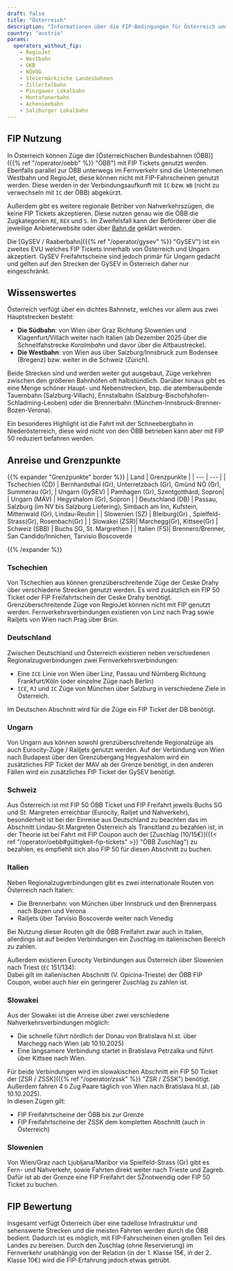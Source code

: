 ```yaml
---
draft: false
title: "Österreich"
description: "Informationen über die FIP-Bedingungen für Österreich und für welche Betreiber Vergünstigungen genutzt werden können."
country: "austria"
params:
  operators_without_fip:
    - RegioJet
    - Westbahn
    - GKB
    - NÖVOG
    - Steiermärkische Landesbahnen
    - Zillertalbahn
    - Pinzgauer Lokalbahn
    - Montafonerbahn
    - Achenseebahn
    - Salzburger Lokalbahn
---
```


## FIP Nutzung

In Österreich können Züge der [Österreichischen Bundesbahnen (ÖBB)]({{% ref "/operator/oebb" %}} "ÖBB") mit FIP Tickets genutzt werden. Ebenfalls parallel zur ÖBB unterwegs im Fernverkehr sind die Unternehmen Westbahn und RegioJet, diese können nicht mit FIP-Fahrscheinen genutzt werden. Diese werden in der Verbindungsaufkunft mit `IC` bzw. `WB` (nicht zu verwechseln mit `IC` der ÖBB) abgekürzt.

Außerdem gibt es weitere regionale Betriber von Nahverkehrszügen, die keine FIP Tickets akzeptieren. Diese nutzen genau wie die ÖBB die Zugkategorien `RE`, `REX` und `S`. Im Zweifelsfall kann der Beförderer über die jeweilige Anbieterwebsite oder über [Bahn.de](https://www.bahn.de) geklärt werden.

Die [GySEV / Raaberbahn]({{% ref "/operator/gysev" %}} "GySEV") ist ein zweites EVU welches FIP Tickets innerhalb von Österreich und Ungarn akzeptiert. GySEV Freifahrtscheine sind jedoch primär für Ungarn gedacht und gelten auf den Strecken der GySEV in Österreich daher nur eingeschränkt.

## Wissenswertes

Österreich verfügt über ein dichtes Bahnnetz, welches vor allem aus zwei Hauptstrecken besteht:

- **Die Südbahn**: von Wien über Graz Richtung Slowenien und Klagenfurt/Villach weiter nach Italien (ab Dezember 2025 über die Schnellfahstrecke _Koralmbahn_ und davor über die Altbaustrecke).
- **Die Westbahn**: von Wien aus über Salzburg/Innsbruck zum Bodensee (Bregenz) bzw. weiter in die Schweiz (Zürich).

Beide Strecken sind und werden weiter gut ausgebaut, Züge verkehren zwischen den größeren Bahnhöfen oft halbstündlich. Darüber hinaus gibt es eine Menge schöner Haupt- und Nebenstrecken, bsp. die atemberaubende Tauernbahn (Salzburg-Villach), Ennstalbahn (Salzburg-Bischofshofen-Schladming-Leoben) oder die Brennerbahn (München-Innsbruck-Brenner-Bozen-Verona).

Ein besonderes Highlight ist die Fahrt mit der Schneebergbahn in Niederösterreich, diese wird nicht von den ÖBB betrieben kann aber mit FIP 50 reduziert befahren werden.

## Anreise und Grenzpunkte

{{% expander "Grenzpunkte" border %}}
| Land | Grenzpunkte |
| --- | --- |
| Tschechien (ČD) | Bernhardsthal (Gr), Unterretzbach (Gr), Gmünd NÖ (Gr), Summerau (Gr),
| Ungarn (GySEV) | Pamhagen (Gr), Szentgotthárd, Sopron|
| Ungarn (MÁV) | Hegyshalom (Gr), Sopron |
| Deutschland (DB) | Passau, Salzburg (im NV bis Salzburg Liefering), Simbach am Inn, Kufstein, Mittenwald (Gr), Lindau-Reutin |
| Slowenien (SZ) | Bleiburg(Gr) , Spielfeld-Strass(Gr), Rosenbach(Gr) |
| Slowakei (ZSR)| Marchegg(Gr), Kittsee(Gr)
| Schweiz (SBB) | Buchs SG,  St. Margrethen |
| Italien (FS)| Brennero/Brenner, San Candido/Innichen, Tarvisio Boscoverde

{{% /expander %}}

### Tschechien

Von Tschechien aus können grenzüberschreitende Züge der Ceske Drahy über verschiedene Strecken genutzt werden. Es wird zusätzlich ein FIP 50 Ticket oder FIP Freifahrtschein der Ceske Drahy benötigt. Grenzüberschreitende Züge von RegioJet können nicht mit FIP genutzt werden. Fernverkehrsverbindungen existieren von Linz nach Prag sowie Railjets von Wien nach Prag über Brün.

### Deutschland

Zwischen Deutschland und Österreich existieren neben verschiedenen Regionalzugverbindungen zwei Fernverkehrsverbindungen:

- Eine `ICE` Linie von Wien über Linz, Passau und Nürnberg Richtung Frankfurt/Köln (oder einzelne Züge nach Berlin)
- `ICE`, `RJ` und `IC` Züge von München über Salzburg in verschiedene Ziele in Österreich.

Im Deutschen Abschnitt wird für die Züge ein FIP Ticket der DB benötigt.

### Ungarn

Von Ungarn aus können sowohl grenzüberschreitende Regionalzüge als auch Eurocity-Züge / Railjets genutzt werden. Auf der Verbindung von Wien nach Budapest über den Grenzübergang Hegyeshalom wird ein zusätzliches FIP Ticket der MAV ab der Grenze benötigt, in den anderen Fällen wird ein zusätzliches FIP Ticket der GySEV benötigt.

### Schweiz

Aus Österreich ist mit FIP 50 ÖBB Ticket und FIP Freifahrt jeweils Buchs SG und St. Margreten erreichbar (Eurocity, Railjet und Nahverkehr), besonderheit ist bei der Einreise aus Deutschland zu beachten das im Abschnitt Lindau-St.Margreten Österreich als Transitland zu bezahlen ist, in der Theorie ist bei Fahrt mit FIP Coupon auch der [Zuschlag (10/15€)]({{< ref "/operator/oebb#gültigkeit-fip-tickets" >}} "ÖBB Zuschlag") zu bezahlen, es empfiehlt sich also FIP 50 für diesen Abschnitt zu buchen.

### Italien

Neben Regionalzugverbindungen gibt es zwei internationale Routen von Österreich nach Italien:

- Die Brennerbahn: von München über Innsbruck und den Brennerpass nach Bozen und Verona
- Railjets über Tarvisio Boscoverde weiter nach Venedig

Bei Nutzung dieser Routen gilt die ÖBB Freifahrt zwar auch in Italien, allerdings ist auf beiden Verbindungen ein Zuschlag im italienischen Bereich zu zahlen.

Außerdem existieren Eurocity Verbindungen aus Österreich über Slowenien nach Triest (`EC` 151/134): \
Dabei gilt im italienischen Abschnitt (V. Opicina-Trieste) der ÖBB FIP Coupon, wobei auch hier ein geringerer Zuschlag zu zahlen ist.

### Slowakei

Aus der Slowakei ist die Anreise über zwei verschiedene Nahverkehrsverbindungen möglich:

- Die schnelle führt nördlich der Donau von Bratislava hl.st. über Marchegg nach Wien (ab 10.10.2025)
- Eine langsamere Verbindung startet in Bratislava Petrzalka und führt über Kittsee nach Wien.

Für beide Verbindungen wird im slowakischen Abschnitt ein FIP 50 Ticket der [ZSR / ZSSK]({{% ref "/operator/zssk" %}} "ZSR / ZSSK") benötigt. \
Außerdem fahren 4 `D` Zug Paare täglich von Wien nach Bratislava hl.st. (ab 10.10.2025). \
In diesen Zügen gilt:

- FIP Freifahrtscheine der ÖBB bis zur Grenze
- FIP Freifahrtscheine der ZSSK dem kompletten Abschnitt (auch in Österreich)

### Slowenien

Von Wien/Graz nach Ljubljana/Maribor via Spielfeld-Strass (Gr) gibt es Fern- und Nahverkehr, sowie Fahrten direkt weiter nach Trieste und Zagreb. Dafür ist ab der Grenze eine FIP Freifahrt der SŽnotwendig oder FIP 50 Ticket zu buchen.

## FIP Bewertung

Insgesamt verfügt Österreich über eine tadellose Infrastruktur und sehenswerte Strecken und die meisten Fahrten werden durch die ÖBB bedient. Dadurch ist es möglich, mit FIP-Fahrscheinen einen großen Teil des Landes zu bereisen. Durch den Zuschlag (ohne Reservierung) im Fernverkehr unabhängig von der Relation (in der 1. Klasse 15€, in der 2. Klasse 10€) wird die FIP-Erfahrung jedoch etwas getrübt.
